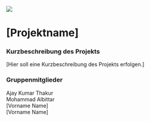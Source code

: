 ![](https://realtimeapi.io/wp-content/uploads/2017/09/realtime-api.png)


# [Projektname]

### Kurzbeschreibung des Projekts
[Hier soll eine Kurzbeschreibung des Projekts erfolgen.]

### Gruppenmitglieder

Ajay Kumar Thakur  
Mohammad Albittar  
[Vorname Name]  
[Vorname Name]  


